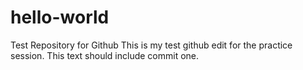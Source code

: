 # hello-world
Test Repository for Github
This is my test github edit for the practice session. This text should include commit one. 
